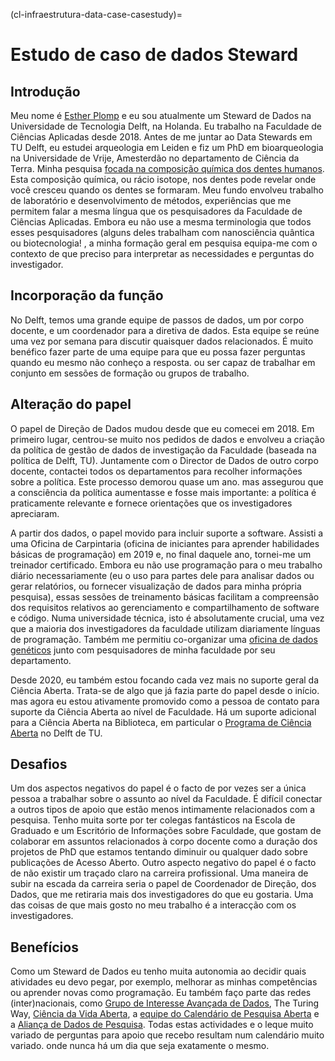 (cl-infraestrutura-data-case-casestudy)=
# Estudo de caso de dados Steward

## Introdução
Meu nome é [Esther Plomp](https://estherplomp.github.io/) e eu sou atualmente um Steward de Dados na Universidade de Tecnologia Delft, na Holanda. Eu trabalho na Faculdade de Ciências Aplicadas desde 2018. Antes de me juntar ao Data Stewards em TU Delft, eu estudei arqueologia em Leiden e fiz um PhD em bioarqueologia na Universidade de Vrije, Amesterdão no departamento de Ciência da Terra. Minha pesquisa [focada na composição química dos dentes humanos](https://doi.org/10.5281/zenodo.3929551). Esta composição química, ou rácio isotope, nos dentes pode revelar onde você cresceu quando os dentes se formaram. Meu fundo envolveu trabalho de laboratório e desenvolvimento de métodos, experiências que me permitem falar a mesma língua que os pesquisadores da Faculdade de Ciências Aplicadas. Embora eu não use a mesma terminologia que todos esses pesquisadores (alguns deles trabalham com nanosciência quântica ou biotecnologia! , a minha formação geral em pesquisa equipa-me com o contexto de que preciso para interpretar as necessidades e perguntas do investigador.

## Incorporação da função
No Delft, temos uma grande equipe de passos de dados, um por corpo docente, e um coordenador para a diretiva de dados. Esta equipe se reúne uma vez por semana para discutir quaisquer dados relacionados. É muito benéfico fazer parte de uma equipe para que eu possa fazer perguntas quando eu mesmo não conheço a resposta. ou ser capaz de trabalhar em conjunto em sessões de formação ou grupos de trabalho.

## Alteração do papel
O papel de Direção de Dados mudou desde que eu comecei em 2018. Em primeiro lugar, centrou-se muito nos pedidos de dados e envolveu a criação da política de gestão de dados de investigação da Faculdade (baseada na política de Delft, TU). Juntamente com o Director de Dados de outro corpo docente, contactei todos os departamentos para recolher informações sobre a política. Este processo demorou quase um ano. mas assegurou que a consciência da política aumentasse e fosse mais importante: a política é praticamente relevante e fornece orientações que os investigadores apreciaram.

A partir dos dados, o papel movido para incluir suporte a software. Assisti a uma Oficina de Carpintaria (oficina de iniciantes para aprender habilidades básicas de programação) em 2019 e, no final daquele ano, tornei-me um treinador certificado. Embora eu não use programação para o meu trabalho diário necessariamente (eu o uso para partes dele para analisar dados ou gerar relatórios, ou fornecer visualização de dados para minha própria pesquisa), essas sessões de treinamento básicas facilitam a compreensão dos requisitos relativos ao gerenciamento e compartilhamento de software e código. Numa universidade técnica, isto é absolutamente crucial, uma vez que a maioria dos investigadores da faculdade utilizam diariamente línguas de programação. Também me permitiu co-organizar uma [oficina de dados genéticos](https://openworking.wordpress.com/2019/06/07/tu-delfts-first-genomics-data-carpentry/) junto com pesquisadores de minha faculdade por seu departamento.

Desde 2020, eu também estou focando cada vez mais no suporte geral da Ciência Aberta. Trata-se de algo que já fazia parte do papel desde o início. mas agora eu estou ativamente promovido como a pessoa de contato para suporte da Ciência Aberta ao nível de Faculdade. Há um suporte adicional para a Ciência Aberta na Biblioteca, em particular o [Programa de Ciência Aberta](https://www.tudelft.nl/library/tu-delft-open-science) no Delft de TU.

## Desafios
Um dos aspectos negativos do papel é o facto de por vezes ser a única pessoa a trabalhar sobre o assunto ao nível da Faculdade. É difícil conectar a outros tipos de apoio que estão menos intimamente relacionados com a pesquisa. Tenho muita sorte por ter colegas fantásticos na Escola de Graduado e um Escritório de Informações sobre Faculdade, que gostam de colaborar em assuntos relacionados à corpo docente como a duração dos projetos de PhD que estamos tentando diminuir ou qualquer dado sobre publicações de Acesso Aberto. Outro aspecto negativo do papel é o facto de não existir um traçado claro na carreira profissional. Uma maneira de subir na escada da carreira seria o papel de Coordenador de Direção, dos Dados, que me retiraria mais dos investigadores do que eu gostaria. Uma das coisas de que mais gosto no meu trabalho é a interacção com os investigadores.

## Benefícios
Como um Steward de Dados eu tenho muita autonomia ao decidir quais atividades eu devo pegar, por exemplo, melhorar as minhas competências ou aprender novas como programação. Eu também faço parte das redes (inter)nacionais, como [Grupo de Interesse Avançada de Dados](https://www.dtls.nl/about/community/interest-groups/data-stewards-interest-group/), The Turing Way, [Ciência da Vida Aberta](https://openlifesci.org/), a [equipe do Calendário de Pesquisa Aberta](https://openresearchcalendar.org/) e a [Aliança de Dados de Pesquisa](https://www.rd-alliance.org/groups/physical-samples-and-collections-research-data-ecosystem-ig). Todas estas actividades e o leque muito variado de perguntas para apoio que recebo resultam num calendário muito variado. onde nunca há um dia que seja exatamente o mesmo.



